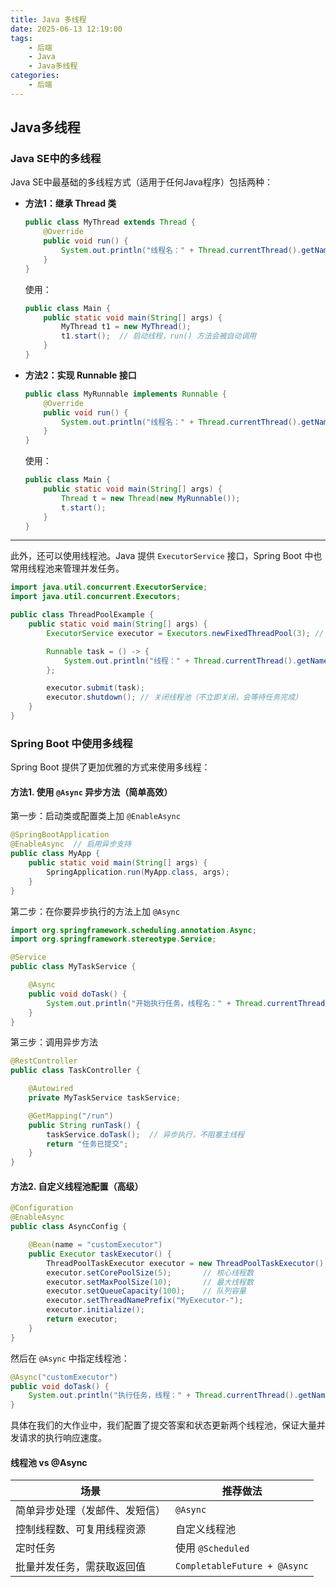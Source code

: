 ```yaml
---
title: Java 多线程
date: 2025-06-13 12:19:00
tags:
    - 后端
    - Java
    - Java多线程
categories:
    - 后端
---
```


## **Java多线程**

### Java SE中的多线程

Java SE中最基础的多线程方式（适用于任何Java程序）包括两种：

- **方法1：继承 Thread 类**

  ```java
  public class MyThread extends Thread {
      @Override
      public void run() {
          System.out.println("线程名：" + Thread.currentThread().getName());
      }
  }
  ```

  使用：

  ```java
  public class Main {
      public static void main(String[] args) {
          MyThread t1 = new MyThread();
          t1.start();  // 启动线程，run() 方法会被自动调用
      }
  }
  ```

- **方法2：实现 Runnable 接口**

  ```java
  public class MyRunnable implements Runnable {
      @Override
      public void run() {
          System.out.println("线程名：" + Thread.currentThread().getName());
      }
  }
  ```

  使用：

  ```java
  public class Main {
      public static void main(String[] args) {
          Thread t = new Thread(new MyRunnable());
          t.start();
      }
  }
  ```

---

此外，还可以使用线程池。Java 提供 `ExecutorService` 接口，Spring Boot 中也常用线程池来管理并发任务。

```java
import java.util.concurrent.ExecutorService;
import java.util.concurrent.Executors;

public class ThreadPoolExample {
    public static void main(String[] args) {
        ExecutorService executor = Executors.newFixedThreadPool(3); // 创建固定线程数的线程池

        Runnable task = () -> {
            System.out.println("线程：" + Thread.currentThread().getName());
        };

        executor.submit(task);
        executor.shutdown(); // 关闭线程池（不立即关闭，会等待任务完成）
    }
}
```

### Spring Boot 中使用多线程

Spring Boot 提供了更加优雅的方式来使用多线程：

#### 方法1. 使用 `@Async` 异步方法（简单高效）

第一步：启动类或配置类上加 `@EnableAsync`

```java
@SpringBootApplication
@EnableAsync  // 启用异步支持
public class MyApp {
    public static void main(String[] args) {
        SpringApplication.run(MyApp.class, args);
    }
}
```

第二步：在你要异步执行的方法上加 `@Async`

```java
import org.springframework.scheduling.annotation.Async;
import org.springframework.stereotype.Service;

@Service
public class MyTaskService {

    @Async
    public void doTask() {
        System.out.println("开始执行任务，线程名：" + Thread.currentThread().getName());
    }
}
```

第三步：调用异步方法

```java
@RestController
public class TaskController {

    @Autowired
    private MyTaskService taskService;

    @GetMapping("/run")
    public String runTask() {
        taskService.doTask();  // 异步执行，不阻塞主线程
        return "任务已提交";
    }
}
```

#### 方法2. 自定义线程池配置（高级）

```java
@Configuration
@EnableAsync
public class AsyncConfig {

    @Bean(name = "customExecutor")
    public Executor taskExecutor() {
        ThreadPoolTaskExecutor executor = new ThreadPoolTaskExecutor();
        executor.setCorePoolSize(5);       // 核心线程数
        executor.setMaxPoolSize(10);       // 最大线程数
        executor.setQueueCapacity(100);    // 队列容量
        executor.setThreadNamePrefix("MyExecutor-");
        executor.initialize();
        return executor;
    }
}
```

然后在 `@Async` 中指定线程池：

```java
@Async("customExecutor")
public void doTask() {
    System.out.println("执行任务，线程：" + Thread.currentThread().getName());
}
```

具体在我们的大作业中，我们配置了提交答案和状态更新两个线程池，保证大量并发请求的执行响应速度。

#### 线程池 vs @Async

| 场景                           | 推荐做法                     |
| ------------------------------ | ---------------------------- |
| 简单异步处理（发邮件、发短信） | `@Async`                     |
| 控制线程数、可复用线程资源     | 自定义线程池                 |
| 定时任务                       | 使用 `@Scheduled`            |
| 批量并发任务，需获取返回值     | `CompletableFuture + @Async` |
